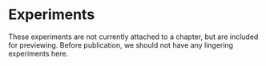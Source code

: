 # Experiments

These experiments are not currently attached to a chapter, but are included for previewing. Before publication, we should not have any lingering experiments here.

